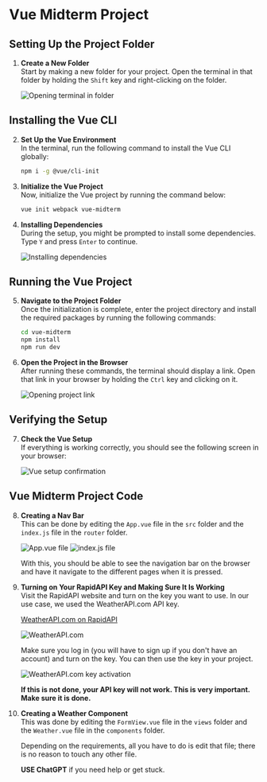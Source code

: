 
# Vue Midterm Project

## Setting Up the Project Folder

1. **Create a New Folder**  
   Start by making a new folder for your project. Open the terminal in that folder by holding the `Shift` key and right-clicking on the folder.

   ![Opening terminal in folder](https://i.imgur.com/SRZJOgZ.gif)

## Installing the Vue CLI

2. **Set Up the Vue Environment**  
   In the terminal, run the following command to install the Vue CLI globally:

   ```sh
   npm i -g @vue/cli-init 
   ```

3. **Initialize the Vue Project**  
   Now, initialize the Vue project by running the command below:

   ```sh
   vue init webpack vue-midterm
   ```

4. **Installing Dependencies**  
   During the setup, you might be prompted to install some dependencies. Type `Y` and press `Enter` to continue.

   ![Installing dependencies](https://i.imgur.com/GxyPomD.png)

## Running the Vue Project

5. **Navigate to the Project Folder**  
   Once the initialization is complete, enter the project directory and install the required packages by running the following commands:

   ```sh
   cd vue-midterm
   npm install
   npm run dev
   ```

6. **Open the Project in the Browser**  
   After running these commands, the terminal should display a link. Open that link in your browser by holding the `Ctrl` key and clicking on it.

   ![Opening project link](https://i.imgur.com/enOigyr.png)

## Verifying the Setup

7. **Check the Vue Setup**  
   If everything is working correctly, you should see the following screen in your browser:

   ![Vue setup confirmation](https://i.imgur.com/qQ15hGL.png)

## Vue Midterm Project Code

8. **Creating a Nav Bar**  
   This can be done by editing the `App.vue` file in the `src` folder and the `index.js` file in the `router` folder.

   ![App.vue file](https://i.imgur.com/PdCYaet.png)
   ![index.js file](https://i.imgur.com/MyuQYX4.png)

   With this, you should be able to see the navigation bar on the browser and have it navigate to the different pages when it is pressed.

9. **Turning on Your RapidAPI Key and Making Sure It Is Working**  
   Visit the RapidAPI website and turn on the key you want to use. In our use case, we used the WeatherAPI.com API key.

   [WeatherAPI.com on RapidAPI](https://rapidapi.com/weatherapi/api/weatherapi-com)

   ![WeatherAPI.com](https://i.imgur.com/aRZY3Nk.png)

   Make sure you log in (you will have to sign up if you don't have an account) and turn on the key. You can then use the key in your project.

   ![WeatherAPI.com key activation](https://i.imgur.com/dHV3OMW.gif)

   **If this is not done, your API key will not work. This is very important. Make sure it is done.**

10. **Creating a Weather Component**  
    This was done by editing the `FormView.vue` file in the `views` folder and the `Weather.vue` file in the `components` folder.

    Depending on the requirements, all you have to do is edit that file; there is no reason to touch any other file.

    **USE ChatGPT** if you need help or get stuck.
